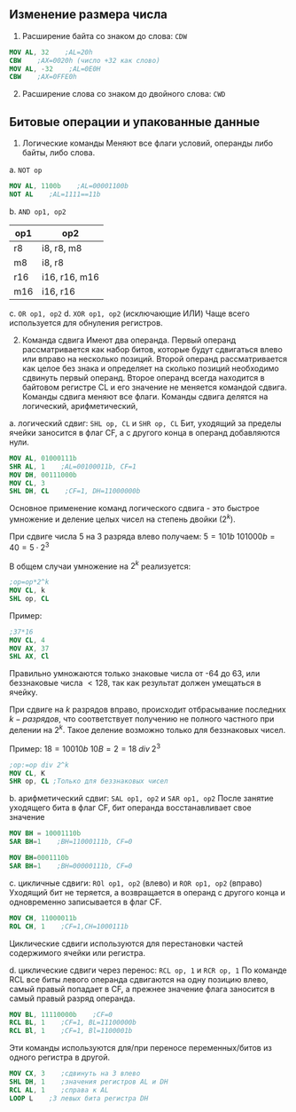 ## Изменение размера числа 

1. Расширение байта со знаком до слова: `CDW`
   
```nasm
MOV AL, 32    ;AL=20h
CBW    ;AX=0020h (число +32 как слово)
MOV AL, -32    ;AL=0E0H
CBW    ;AX=0FFE0h
```

2. Расширение слова со знаком до двойного слова: `CWD`

## Битовые операции и упакованные данные

1. Логические команды
   Меняют все флаги условий, операнды либо байты, либо слова.
   
a. `NOT op`
   
```nasm
MOV AL, 1100b    ;AL=00001100b
NOT AL    ;AL=1111==11b
```

b. `AND op1, op2`

| op1 | op2           |
| --- | ------------- |
| r8  | i8, r8, m8    |
| m8  | i8, r8        |
| r16 | i16, r16, m16 |
| m16 | i16, r16      | 

c. `OR op1, op2`
d. `XOR op1, op2` (исключающие ИЛИ)
Чаще всего используется для обнуления регистров.

2. Команда сдвига
   Имеют два операнда. Первый операнд рассматривается как набор битов, которые будут сдвигаться влево или вправо на несколько позиций. Второй операнд рассматривается как целое без знака и определяет на сколько позиций необходимо сдвинуть первый операнд. Второе операнд всегда находится в байтовом регистре CL и его значение не меняется командой сдвига. Команды сдвига меняют все флаги. Команды сдвига делятся на логический, арифметический, 
   
a. логический сдвиг: `SHL op, CL` и `SHR op, CL`
Бит, уходящий за пределы ячейки заносится в флаг CF, а с другого конца в операнд добавляются нули.
   
```nasm
MOV AL, 01000111b
SHR AL, 1    ;AL=00100011b, CF=1
MOV DH, 00111000b
MOV CL, 3
SHL DH, CL    ;CF=1, DH=11000000b
```

Основное применение команд логического сдвига - это быстрое умножение и деление целых чисел на степень двойки ($2^k$).

При сдвиге числа 5 на 3 разряда влево получаем: 
$5=101b$
$101000b=40=5\cdot 2^3$

В общем случаи умножение на $2^k$ реализуется:

```nasm
;op=op*2^k
MOV CL, k
SHL op, CL
```

Пример:

```nasm
;37*16
MOV CL, 4
MOV AX, 37
SHL AX, Cl
```

Правильно умножаются только знаковые числа от -64 до 63, или беззнаковые числа $\lt 128$, так как результат должен умещаться в ячейку.

При сдвиге на $k$ разрядов вправо, происходит отбрасывание последних $k-разрядов$, что соответствует получению не полного частного при делении на $2^k$. Такое деление возможно только для беззнаковых чисел.

Пример:
$18=10010b$ 
$10B=2=18 \; div \; 2^3$

```nasm
;op:=op div 2^k
MOV CL, K
SHR op, CL ;Только для беззнаковых чисел
```

b. арифметический сдвиг: `SAL op1, op2` и `SAR op1, op2`
После занятие уходящего бита в флаг CF, бит операнда восстанавливает свое значение

```nasm
MOV BH = 10001110b
SAR BH=1    ;BH=11000111b, CF=0
```

```nasm
MOV BH=0001110b
SAR BH=1    ;BH=00000111b, CF=0

```

c. цикличные сдвиги: `ROl op1, op2` (влево) и `ROR op1, op2` (вправо)
Уходящий бит не теряется, а возвращается в операнд с другого конца и одновременно записывается в флаг CF.

```nasm
MOV CH, 11000011b
ROL CH, 1    ;CF=1,CH=1000111b
```

Циклические сдвиги используются для перестановки частей содержимого ячейки или регистра.

d. циклические сдвиги через перенос: `RCL op, 1` и `RCR op, 1`
По команде RCL все биты левого операнда сдвигаются на одну позицию влево, самый правый попадает в CF, а прежнее значение флага заносится в самый правый разряд операнда.

```nasm
MOV BL, 11110000b    ;CF=0
RCL BL, 1    ;CF=1, BL=11100000b
RCL Bl, 1    ;CF=1, Bl=1100001b
```

Эти команды используются для/при переносе переменных/битов из одного регистра в другой.

```nasm
MOV CX, 3    ;сдвинуть на 3 влево
SHL DH, 1    ;значения регистров AL и DH
RCL AL, 1    ;справа к AL
LOOP L    ;3 левых бита регистра DH
```
